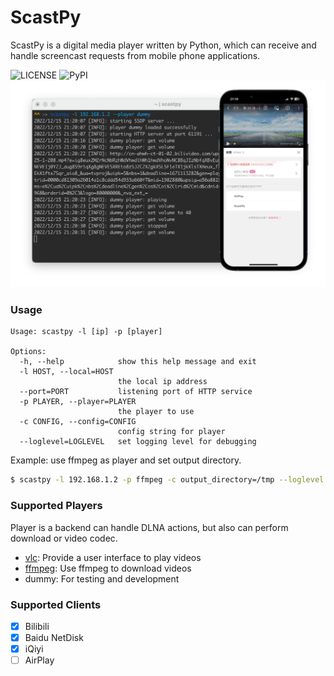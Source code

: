 ScastPy
=======
ScastPy is a digital media player written by Python, which can receive and handle screencast requests from mobile phone applications.  

![LICENSE](https://img.shields.io/github/license/ricterz/scastpy.svg)
![PyPI](https://img.shields.io/pypi/v/scastpy)
![](https://github.com/RicterZ/scastpy/raw/main/images/screenshot1.png)

### Usage
```
Usage: scastpy -l [ip] -p [player]

Options:
  -h, --help            show this help message and exit
  -l HOST, --local=HOST
                        the local ip address
  --port=PORT           listening port of HTTP service
  -p PLAYER, --player=PLAYER
                        the player to use
  -c CONFIG, --config=CONFIG
                        config string for player
  --loglevel=LOGLEVEL   set logging level for debugging
```

Example: use ffmpeg as player and set output directory.
```bash
$ scastpy -l 192.168.1.2 -p ffmpeg -c output_directory=/tmp --loglevel DEBUG
```

### Supported Players
Player is a backend can handle DLNA actions, but also can perform download or video codec.

- [vlc](https://www.videolan.org/): Provide a user interface to play videos
- [ffmpeg](https://ffmpeg.org/): Use ffmpeg to download videos
- dummy: For testing and development

### Supported Clients
- [x] Bilibili
- [x] Baidu NetDisk
- [x] iQiyi
- [ ] AirPlay
